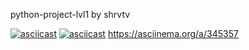 python-project-lvl1 by shrvtv

[![asciicast](https://asciinema.org/a/Da0Ma3E3Z8qlsbHNrmCl5VbHx.svg)](https://asciinema.org/a/Da0Ma3E3Z8qlsbHNrmCl5VbHx)
[![asciicast](https://asciinema.org/a/345357.svg)](https://asciinema.org/a/345357)
https://asciinema.org/a/345357
